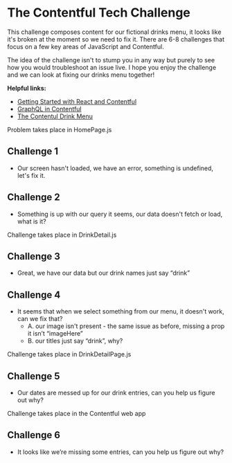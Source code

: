# The Contentful Tech Challenge

This challenge composes content for our fictional drinks menu, it looks like it's broken at the moment so we need to fix it. There are 6-8 challenges that focus on a few key areas of JavaScript and Contentful.

The idea of the challenge isn't to stump you in any way but purely to see how you would troubleshoot an issue live. I hope you enjoy the challenge and we can look at fixing our drinks menu together!

**Helpful links:**
- [Getting Started with React and Contentful](https://www.contentful.com/developers/docs/javascript/tutorials/getting-started-with-react-and-contentful/)
- [GraphQL in Contentful](https://www.contentful.com/developers/docs/tutorials/general/graphql/)
- [The Contentul Drink Menu](https://tech-test-new.vercel.app/)

Problem takes place in HomePage.js

## Challenge 1

- Our screen hasn't loaded, we have an error, something is undefined, let's fix it.

## Challenge 2

- Something is up with our query it seems, our data doesn't fetch or load, what is it?

Challenge takes place in DrinkDetail.js

## Challenge 3

- Great, we have our data but our drink names just say “drink”

## Challenge 4

- It seems that when we select something from our menu, it doesn't work, can we fix that?
    - A. our image isn't present - the same issue as before, missing a prop it isn’t “imageHere”
    - B. our titles just say “drink”, why? 

Challenge takes place in DrinkDetailPage.js

## Challenge 5

- Our dates are messed up for our drink entries, can you help us figure out why?

Challenge takes place in the Contentful web app

## Challenge 6

- It looks like we’re missing some entries, can you help us figure out why?
